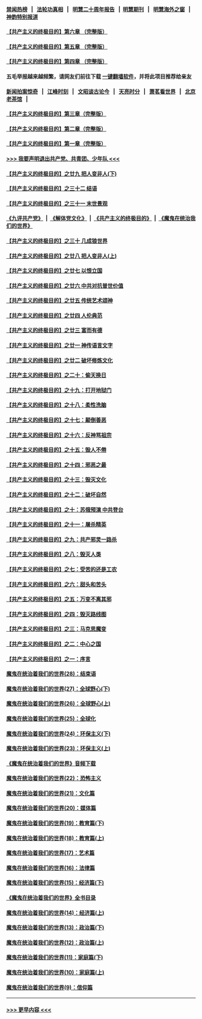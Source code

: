 #### [禁闻热榜](热点新闻.md?=0)  &nbsp;&nbsp;|&nbsp;&nbsp; [法轮功真相](https://github.com/gfw-breaker/truth/blob/master/README.md?=0) &nbsp;&nbsp;|&nbsp;&nbsp; [明慧二十周年报告](https://github.com/gfw-breaker/mh-reports/blob/master/README.md?=0) &nbsp;&nbsp;|&nbsp;&nbsp;[明慧期刊](https://github.com/gfw-breaker/mh-qikan) &nbsp;&nbsp;|&nbsp;&nbsp; [明慧海外之窗](https://github.com/gfw-breaker/mh-news/blob/master/README.md?=0) &nbsp;&nbsp;|&nbsp;&nbsp; [神韵特别报道](https://github.com/gfw-breaker/mh-news/blob/master/shenyun.md?=0)
#### [【共产主义的终极目的】第六章 （完整版）](../pages/nsc422/n11428913.md?t=03122231) 
#### [【共产主义的终极目的】第五章 （完整版）](../pages/nsc422/n11428912.md?t=03122231) 
#### [【共产主义的终极目的】第四章 （完整版）](../pages/nsc422/n11428907.md?t=03122231) 
#### 五毛举报越来越频繁，请网友们前往下载 [一键翻墙软件](https://github.com/gfw-breaker/ssr-accounts)，并将此项目推荐给亲友
#### [新闻拍案惊奇](https://github.com/gfw-breaker/banned-news/blob/master/pages/link4.md) &nbsp;&nbsp;|&nbsp;&nbsp; [江峰时刻](https://github.com/gfw-breaker/banned-news/blob/master/pages/link4.md) &nbsp;&nbsp;|&nbsp;&nbsp; [文昭谈古论今](https://github.com/gfw-breaker/banned-news/blob/master/pages/link4.md) &nbsp;&nbsp;|&nbsp;&nbsp; [天亮时分](https://github.com/gfw-breaker/banned-news/blob/master/pages/link4.md) &nbsp;&nbsp;|&nbsp;&nbsp; [萧茗看世界](https://github.com/gfw-breaker/banned-news/blob/master/pages/link4.md) &nbsp;&nbsp;|&nbsp;&nbsp; [北京老茶馆](https://github.com/gfw-breaker/banned-news/blob/master/pages/link4.md) &nbsp;&nbsp;|&nbsp;&nbsp; 
#### [【共产主义的终极目的】第三章（完整版）](../pages/nsc422/n11428848.md?t=03122231) 
#### [【共产主义的终极目的】第二章（完整版）](../pages/nsc422/n11428831.md?t=03122231) 
#### [【共产主义的终极目的】第一章（完整版）](../pages/nsc422/n11417651.md?t=03122231) 
#### [>>> 我要声明退出共产党、共青团、少年队 <<<](https://github.com/begood0513/goodnews/blob/master/quit/letter.md) 
#### [【共产主义的终极目的】之廿九 把人变非人(下)](../pages/nsc422/n11344140.md?t=03122231) 
#### [【共产主义的终极目的】之三十二 结语](../pages/nsc422/n11360535.md?t=03122231) 
#### [【共产主义的终极目的】之三十一 末世景观](../pages/nsc422/n11351129.md?t=03122231) 
#### [《九评共产党》](https://github.com/begood0513/9ping.md/blob/master/README.md) &nbsp;|&nbsp; [《解体党文化》](../../../../jtdwh.md/blob/master/README.md)  &nbsp;|&nbsp; [《共产主义的终极目的》](../../../../gczydzjmd.md/blob/master/README.md) &nbsp;|&nbsp; [《魔鬼在统治我们的世界》](../../../../mgztzwmdsj.md/blob/master/README.md) 
#### [【共产主义的终极目的】之三十 几成狼世界](../pages/nsc422/n11348280.md?t=03122231) 
#### [【共产主义的终极目的】之廿八 把人变非人(上)](../pages/nsc422/n11340492.md?t=03122231) 
#### [【共产主义的终极目的】之廿七 以恨立国](../pages/nsc422/n11336944.md?t=03122231) 
#### [【共产主义的终极目的】之廿六 中共对抗普世价值](../pages/nsc422/n11324785.md?t=03122231) 
#### [【共产主义的终极目的】之廿五 传统艺术颂神](../pages/nsc422/n11296396.md?t=03122231) 
#### [【共产主义的终极目的】之廿四 人伦典范](../pages/nsc422/n11296397.md?t=03122231) 
#### [【共产主义的终极目的】之廿三 富而有德](../pages/nsc422/n11283598.md?t=03122231) 
#### [【共产主义的终极目的】之廿一 神传语言文字](../pages/nsc422/n11263265.md?t=03122231) 
#### [【共产主义的终极目的】之廿二 破坏修炼文化](../pages/nsc422/n11245728.md?t=03122231) 
#### [【共产主义的终极目的】之二十：偷天换日](../pages/nsc422/n11238846.md?t=03122231) 
#### [【共产主义的终极目的】之十九：打开地狱门](../pages/nsc422/n11206376.md?t=03122231) 
#### [【共产主义的终极目的】之十八：柔性洗脑](../pages/nsc422/n11199994.md?t=03122231) 
#### [【共产主义的终极目的】之十七：颠倒善恶](../pages/nsc422/n11179782.md?t=03122231) 
#### [【共产主义的终极目的】之十六：反神骂祖宗](../pages/nsc422/n11166798.md?t=03122231) 
#### [【共产主义的终极目的】之十五：毁人不倦](../pages/nsc422/n11166792.md?t=03122231) 
#### [【共产主义的终极目的】之十四：邪恶之最](../pages/nsc422/n11150249.md?t=03122231) 
#### [【共产主义的终极目的】之十三：毁灭文化](../pages/nsc422/n11135227.md?t=03122231) 
#### [【共产主义的终极目的】之十二：破坏自然](../pages/nsc422/n11135214.md?t=03122231) 
#### [【共产主义的终极目的】之十：苏俄预演 中共登台](../pages/nsc422/n11118424.md?t=03122231) 
#### [【共产主义的终极目的】之十一：屠杀精英](../pages/nsc422/n11118442.md?t=03122231) 
#### [【共产主义的终极目的】之九：共产邪灵一路杀](../pages/nsc422/n11114139.md?t=03122231) 
#### [【共产主义的终极目的】之八：毁灭人类](../pages/nsc422/n11108503.md?t=03122231) 
#### [【共产主义的终极目的】之七：受苦的还是工农](../pages/nsc422/n11101809.md?t=03122231) 
#### [【共产主义的终极目的】之六：甜头和苦头](../pages/nsc422/n11096971.md?t=03122231) 
#### [【共产主义的终极目的】之五：万变不离其邪](../pages/nsc422/n11091285.md?t=03122231) 
#### [【共产主义的终极目的】之四：毁灭路线图](../pages/nsc422/n11086284.md?t=03122231) 
#### [【共产主义的终极目的】之三：马克思魔变](../pages/nsc422/n11061941.md?t=03122231) 
#### [【共产主义的终极目的】之二：中心之国](../pages/nsc422/n11047728.md?t=03122231) 
#### [【共产主义的终极目的】之一：序言](../pages/nsc422/n11086077.md?t=03122231) 
#### [魔鬼在统治着我们的世界(28)：结束语](../pages/nsc422/n10936246.md?t=03122231) 
#### [魔鬼在统治着我们的世界(27)：全球野心(下)](../pages/nsc422/n10928319.md?t=03122231) 
#### [魔鬼在统治着我们的世界(26)：全球野心(上)](../pages/nsc422/n10900318.md?t=03122231) 
#### [魔鬼在统治着我们的世界(25)：全球化](../pages/nsc422/n10788205.md?t=03122231) 
#### [魔鬼在统治着我们的世界(24)：环保主义(下)](../pages/nsc422/n10695307.md?t=03122231) 
#### [魔鬼在统治着我们的世界(23)：环保主义(上)](../pages/nsc422/n10688613.md?t=03122231) 
#### [《魔鬼在统治着我们的世界》音频下载](../pages/nsc422/n10635553.md?t=03122231) 
#### [魔鬼在统治着我们的世界(22)：恐怖主义](../pages/nsc422/n10614727.md?t=03122231) 
#### [魔鬼在统治着我们的世界(21)：文化篇](../pages/nsc422/n10597706.md?t=03122231) 
#### [魔鬼在统治着我们的世界(20)：媒体篇](../pages/nsc422/n10586579.md?t=03122231) 
#### [魔鬼在统治着我们的世界(19)：教育篇(下)](../pages/nsc422/n10564808.md?t=03122231) 
#### [魔鬼在统治着我们的世界(18)：教育篇(上)](../pages/nsc422/n10526970.md?t=03122231) 
#### [魔鬼在统治着我们的世界(17)：艺术篇](../pages/nsc422/n10499093.md?t=03122231) 
#### [魔鬼在统治着我们的世界(16)：法律篇](../pages/nsc422/n10485969.md?t=03122231) 
#### [魔鬼在统治着我们的世界(15)：经济篇(下)](../pages/nsc422/n10469975.md?t=03122231) 
#### [《魔鬼在统治着我们的世界》全书目录](../pages/nsc422/n10464261.md?t=03122231) 
#### [魔鬼在统治着我们的世界(14)：经济篇(上)](../pages/nsc422/n10457370.md?t=03122231) 
#### [魔鬼在统治着我们的世界(13)：政治篇(下)](../pages/nsc422/n10448270.md?t=03122231) 
#### [魔鬼在统治着我们的世界(12)：政治篇(上)](../pages/nsc422/n10444576.md?t=03122231) 
#### [魔鬼在统治着我们的世界(11)：家庭篇(下)](../pages/nsc422/n10440961.md?t=03122231) 
#### [魔鬼在统治着我们的世界(10)：家庭篇(上)](../pages/nsc422/n10435448.md?t=03122231) 
#### [魔鬼在统治着我们的世界(9)：信仰篇](../pages/nsc422/n10432159.md?t=03122231) 

----
#### [ >>> 更早内容 <<< ](../indexes/nsc422-earlier.md)
